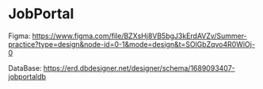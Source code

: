 # JobPortal

Figma:
https://www.figma.com/file/BZXsHj8VB5bgJ3kErdAVZv/Summer-practice?type=design&node-id=0-1&mode=design&t=SOlGbZqvo4R0WiOj-0

DataBase: 
https://erd.dbdesigner.net/designer/schema/1689093407-jobportaldb
